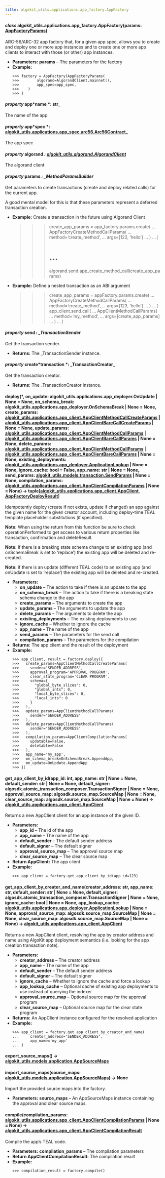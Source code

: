 ```yaml
---
title: algokit_utils.applications.app_factory.AppFactory
---
```


#### _class_ algokit_utils.applications.app_factory.AppFactory(params: [AppFactoryParams](#algokit_utils.applications.app_factory.AppFactoryParams))

ARC-56/ARC-32 app factory that, for a given app spec, allows you to create
and deploy one or more app instances and to create one or more app clients
to interact with those (or other) app instances.

- **Parameters:**
  **params** – The parameters for the factory
- **Example:**
  ```pycon
  >>> factory = AppFactory(AppFactoryParams(
  >>>        algorand=AlgorandClient.mainnet(),
  >>>        app_spec=app_spec,
  >>>    )
  >>> )
  ```

#### _property_ app*name *: str\_

The name of the app

#### _property_ app*spec *: [algokit_utils.applications.app_spec.arc56.Arc56Contract](/reference/algokit-utils-py/api/applications/app_spec/arc56/arc56contract/#algokit_utils.applications.app_spec.arc56.Arc56Contract)\_

The app spec

#### _property_ algorand _: [algokit_utils.algorand.AlgorandClient](/reference/algokit-utils-py/api/algorand/algorandclient/#algokit_utils.algorand.AlgorandClient)_

The algorand client

#### _property_ params _: \_MethodParamsBuilder_

Get parameters to create transactions (create and deploy related calls) for the current app.

A good mental model for this is that these parameters represent a deferred transaction creation.

- **Example:**
  Create a transaction in the future using Algorand Client
  > > > create_app_params = app_factory.params.create(
  > > > … AppFactoryCreateMethodCallParams(
  > > > … method=’create_method’,
  > > > … args=[123, ‘hello’]
  > > > … )
  > > > … )
  > > >
  > > > # …
  > > >
  > > > algorand.send.app_create_method_call(create_app_params)
- **Example:**
  Define a nested transaction as an ABI argument
  > > > create_app_params = appFactory.params.create(
  > > > … AppFactoryCreateMethodCallParams(
  > > > … method=’create_method’,
  > > > … args=[123, ‘hello’]
  > > > … )
  > > > … )
  > > > app_client.send.call(
  > > > … AppClientMethodCallParams(
  > > > … method=’my_method’,
  > > > … args=[create_app_params]
  > > > … )
  > > > … )

#### _property_ send _: \_TransactionSender_

Get the transaction sender.

- **Returns:**
  The \_TransactionSender instance.

#### _property_ create*transaction *: \_TransactionCreator\_

Get the transaction creator.

- **Returns:**
  The \_TransactionCreator instance.

#### deploy(\*, on_update: algokit_utils.applications.app_deployer.OnUpdate | None = None, on_schema_break: algokit_utils.applications.app_deployer.OnSchemaBreak | None = None, create_params: [algokit_utils.applications.app_client.AppClientMethodCallCreateParams](/reference/algokit-utils-py/api/applications/app_client/appclientmethodcallcreateparams/#algokit_utils.applications.app_client.AppClientMethodCallCreateParams) | [algokit_utils.applications.app_client.AppClientBareCallCreateParams](/reference/algokit-utils-py/api/applications/app_client/appclientbarecallcreateparams/#algokit_utils.applications.app_client.AppClientBareCallCreateParams) | None = None, update_params: [algokit_utils.applications.app_client.AppClientMethodCallParams](/reference/algokit-utils-py/api/applications/app_client/appclientmethodcallparams/#algokit_utils.applications.app_client.AppClientMethodCallParams) | [algokit_utils.applications.app_client.AppClientBareCallParams](/reference/algokit-utils-py/api/applications/app_client/appclientbarecallparams/#algokit_utils.applications.app_client.AppClientBareCallParams) | None = None, delete_params: [algokit_utils.applications.app_client.AppClientMethodCallParams](/reference/algokit-utils-py/api/applications/app_client/appclientmethodcallparams/#algokit_utils.applications.app_client.AppClientMethodCallParams) | [algokit_utils.applications.app_client.AppClientBareCallParams](/reference/algokit-utils-py/api/applications/app_client/appclientbarecallparams/#algokit_utils.applications.app_client.AppClientBareCallParams) | None = None, existing_deployments: [algokit_utils.applications.app_deployer.ApplicationLookup](/reference/algokit-utils-py/api/applications/app_deployer/applicationlookup/#algokit_utils.applications.app_deployer.ApplicationLookup) | None = None, ignore_cache: bool = False, app_name: str | None = None, send_params: [algokit_utils.models.transaction.SendParams](/reference/algokit-utils-py/api/models/transaction/sendparams/#algokit_utils.models.transaction.SendParams) | None = None, compilation_params: [algokit_utils.applications.app_client.AppClientCompilationParams](/reference/algokit-utils-py/api/applications/app_client/appclientcompilationparams/#algokit_utils.applications.app_client.AppClientCompilationParams) | None = None) → tuple[[algokit_utils.applications.app_client.AppClient](/reference/algokit-utils-py/api/applications/app_client/appclient/#algokit_utils.applications.app_client.AppClient), [AppFactoryDeployResult](#algokit_utils.applications.app_factory.AppFactoryDeployResult)]

Idempotently deploy (create if not exists, update if changed) an app against the given name for the given
creator account, including deploy-time TEAL template placeholder substitutions (if specified).

**Note:** When using the return from this function be sure to check operationPerformed to get access to
various return properties like transaction, confirmation and deleteResult.

**Note:** if there is a breaking state schema change to an existing app (and onSchemaBreak is set to
‘replace’) the existing app will be deleted and re-created.

**Note:** if there is an update (different TEAL code) to an existing app (and onUpdate is set to
‘replace’) the existing app will be deleted and re-created.

- **Parameters:**
  - **on_update** – The action to take if there is an update to the app
  - **on_schema_break** – The action to take if there is a breaking state schema change to the app
  - **create_params** – The arguments to create the app
  - **update_params** – The arguments to update the app
  - **delete_params** – The arguments to delete the app
  - **existing_deployments** – The existing deployments to use
  - **ignore_cache** – Whether to ignore the cache
  - **app_name** – The name of the app
  - **send_params** – The parameters for the send call
  - **compilation_params** – The parameters for the compilation
- **Returns:**
  The app client and the result of the deployment
- **Example:**
  ```pycon
  >>> app_client, result = factory.deploy({
  >>>   create_params=AppClientMethodCallCreateParams(
  >>>     sender='SENDER_ADDRESS',
  >>>     approval_program='APPROVAL PROGRAM',
  >>>     clear_state_program='CLEAR PROGRAM',
  >>>     schema={
  >>>       "global_byte_slices": 0,
  >>>       "global_ints": 0,
  >>>       "local_byte_slices": 0,
  >>>       "local_ints": 0
  >>>     }
  >>>   ),
  >>>   update_params=AppClientMethodCallParams(
  >>>     sender='SENDER_ADDRESS'
  >>>   ),
  >>>   delete_params=AppClientMethodCallParams(
  >>>     sender='SENDER_ADDRESS'
  >>>   ),
  >>>   compilation_params=AppClientCompilationParams(
  >>>     updatable=False,
  >>>     deletable=False
  >>>   ),
  >>>   app_name='my_app',
  >>>   on_schema_break=OnSchemaBreak.AppendApp,
  >>>   on_update=OnUpdate.AppendApp
  >>> })
  ```

#### get_app_client_by_id(app_id: int, app_name: str | None = None, default_sender: str | None = None, default_signer: algosdk.atomic_transaction_composer.TransactionSigner | None = None, approval_source_map: algosdk.source_map.SourceMap | None = None, clear_source_map: algosdk.source_map.SourceMap | None = None) → [algokit_utils.applications.app_client.AppClient](/reference/algokit-utils-py/api/applications/app_client/appclient/#algokit_utils.applications.app_client.AppClient)

Returns a new AppClient client for an app instance of the given ID.

- **Parameters:**
  - **app_id** – The id of the app
  - **app_name** – The name of the app
  - **default_sender** – The default sender address
  - **default_signer** – The default signer
  - **approval_source_map** – The approval source map
  - **clear_source_map** – The clear source map
- **Return AppClient:**
  The app client
- **Example:**
  ```pycon
  >>> app_client = factory.get_app_client_by_id(app_id=123)
  ```

#### get_app_client_by_creator_and_name(creator_address: str, app_name: str, default_sender: str | None = None, default_signer: algosdk.atomic_transaction_composer.TransactionSigner | None = None, ignore_cache: bool | None = None, app_lookup_cache: [algokit_utils.applications.app_deployer.ApplicationLookup](/reference/algokit-utils-py/api/applications/app_deployer/applicationlookup/#algokit_utils.applications.app_deployer.ApplicationLookup) | None = None, approval_source_map: algosdk.source_map.SourceMap | None = None, clear_source_map: algosdk.source_map.SourceMap | None = None) → [algokit_utils.applications.app_client.AppClient](/reference/algokit-utils-py/api/applications/app_client/appclient/#algokit_utils.applications.app_client.AppClient)

Returns a new AppClient client, resolving the app by creator address and name
using AlgoKit app deployment semantics (i.e. looking for the app creation transaction note).

- **Parameters:**
  - **creator_address** – The creator address
  - **app_name** – The name of the app
  - **default_sender** – The default sender address
  - **default_signer** – The default signer
  - **ignore_cache** – Whether to ignore the cache and force a lookup
  - **app_lookup_cache** – Optional cache of existing app deployments to use instead of querying the indexer
  - **approval_source_map** – Optional source map for the approval program
  - **clear_source_map** – Optional source map for the clear state program
- **Returns:**
  An AppClient instance configured for the resolved application
- **Example:**
  ```pycon
  >>> app_client = factory.get_app_client_by_creator_and_name(
  ...     creator_address='SENDER_ADDRESS',
  ...     app_name='my_app'
  ... )
  ```

#### export_source_maps() → [algokit_utils.models.application.AppSourceMaps](/reference/algokit-utils-py/api/models/application/appsourcemaps/#algokit_utils.models.application.AppSourceMaps)

#### import_source_maps(source_maps: [algokit_utils.models.application.AppSourceMaps](/reference/algokit-utils-py/api/models/application/appsourcemaps/#algokit_utils.models.application.AppSourceMaps)) → None

Import the provided source maps into the factory.

- **Parameters:**
  **source_maps** – An AppSourceMaps instance containing the approval and clear source maps.

#### compile(compilation_params: [algokit_utils.applications.app_client.AppClientCompilationParams](/reference/algokit-utils-py/api/applications/app_client/appclientcompilationparams/#algokit_utils.applications.app_client.AppClientCompilationParams) | None = None) → [algokit_utils.applications.app_client.AppClientCompilationResult](/reference/algokit-utils-py/api/applications/app_client/appclientcompilationresult/#algokit_utils.applications.app_client.AppClientCompilationResult)

Compile the app’s TEAL code.

- **Parameters:**
  **compilation_params** – The compilation parameters
- **Return AppClientCompilationResult:**
  The compilation result
- **Example:**
  ```pycon
  >>> compilation_result = factory.compile()
  ```
